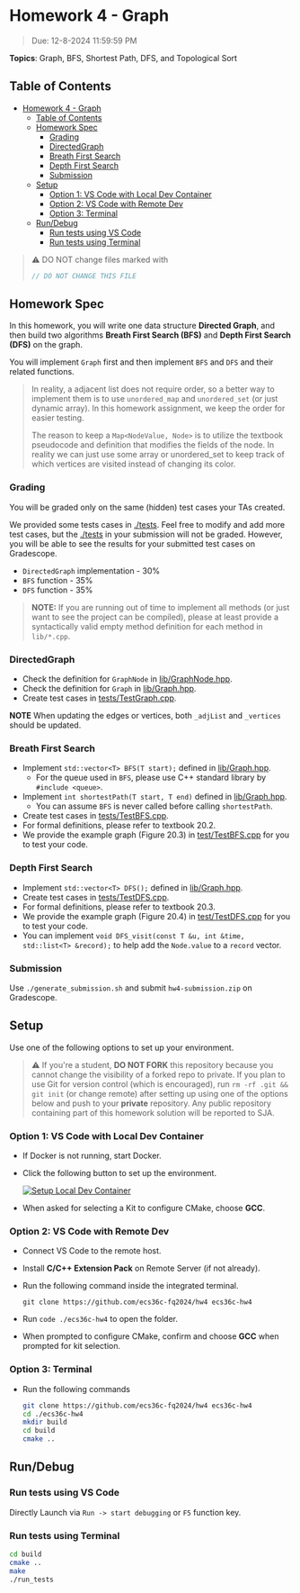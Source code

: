 # Homework 4 - Graph

> Due: 12-8-2024 11:59:59 PM

**Topics**: Graph, BFS, Shortest Path, DFS, and Topological Sort

## Table of Contents

- [Homework 4 - Graph](#homework-4---graph)
  - [Table of Contents](#table-of-contents)
  - [Homework Spec](#homework-spec)
    - [Grading](#grading)
    - [DirectedGraph](#directedgraph)
    - [Breath First Search](#breath-first-search)
    - [Depth First Search](#depth-first-search)
    - [Submission](#submission)
  - [Setup](#setup)
    - [Option 1: VS Code with Local Dev Container](#option-1-vs-code-with-local-dev-container)
    - [Option 2: VS Code with Remote Dev](#option-2-vs-code-with-remote-dev)
    - [Option 3: Terminal](#option-3-terminal)
  - [Run/Debug](#rundebug)
    - [Run tests using VS Code](#run-tests-using-vs-code)
    - [Run tests using Terminal](#run-tests-using-terminal)

> ⚠️ DO NOT change files marked with
>
> ```cpp
> // DO NOT CHANGE THIS FILE
> ```

## Homework Spec

In this homework, you will write one data structure **Directed Graph**,
and then build two algorithms **Breath First Search (BFS)**
and **Depth First Search (DFS)** on the graph.

You will implement `Graph` first and then implement `BFS` and `DFS`
and their related functions.

> In reality, a adjacent list does not require order,
> so a better way to implement them is to use `unordered_map`
> and `unordered_set` (or just dynamic array).
> In this homework assignment, we keep the order for easier testing.
>
> The reason to keep a `Map<NodeValue, Node>` is to utilize the
> textbook pseudocode and definition that modifies the fields of the node.
> In reality we can just use some array or unordered_set to keep track
> of which vertices are visited instead of changing its color.

### Grading

You will be graded only on the same (hidden) test cases your TAs created.

We provided some tests cases in [./tests](./tests). Feel free to modify and add more test cases, but the [./tests](./tests) in your submission will not be
graded. However, you will be able to see the results for your submitted test cases on Gradescope.

- `DirectedGraph` implementation - 30%
- `BFS` function - 35%
- `DFS` function - 35%

> **NOTE:** If you are running out of time to implement all methods (or just want to see the project can be compiled), please at least provide a syntactically valid empty method definition for each method in `lib/*.cpp`.

### DirectedGraph

- Check the definition for `GraphNode` in [lib/GraphNode.hpp](./lib/GraphNode.hpp).
- Check the definition for `Graph` in [lib/Graph.hpp](./lib/Graph.hpp).
- Create test cases in [tests/TestGraph.cpp](./tests/TestGraph.cpp).

**NOTE**
When updating the edges or vertices,
both `_adjList` and `_vertices` should be updated.

### Breath First Search

- Implement `std::vector<T> BFS(T start);` defined in [lib/Graph.hpp](./lib/Graph.hpp).
  - For the queue used in `BFS`, please use C++ standard library by `#include <queue>`.
- Implement `int shortestPath(T start, T end)` defined in [lib/Graph.hpp](./lib/Graph.hpp).
  - You can assume `BFS` is never called before calling `shortestPath`.
- Create test cases in [tests/TestBFS.cpp](./tests/TestBFS.cpp).
- For formal definitions, please refer to textbook 20.2.
- We provide the example graph (Figure 20.3) in [test/TestBFS.cpp](./tests/TestBFS.cpp) for you to test your code.

### Depth First Search

- Implement `std::vector<T> DFS();` defined in [lib/Graph.hpp](./lib/Graph.hpp).
- Create test cases in [tests/TestDFS.cpp](./tests/TestDFS.cpp).
- For formal definitions, please refer to textbook 20.3.
- We provide the example graph (Figure 20.4) in [test/TestDFS.cpp](./tests/TestDFS.cpp) for you to test your code.
- You can implement `void DFS_visit(const T &u, int &time, std::list<T> &record);` to help add the `Node.value` to a `record` vector.

### Submission

Use `./generate_submission.sh` and submit `hw4-submission.zip` on Gradescope.

## Setup

Use one of the following options to set up your environment.

> ⚠️ If you're a student, **DO NOT FORK** this repository because you cannot
> change the visibility of a forked repo to private. If you plan to use Git for
> version control (which is encouraged), run `rm -rf .git && git init` (or change remote) after
> setting up using one of the options below and push to your **private**
> repository. Any public repository containing part of this homework solution
> will be reported to SJA.

### Option 1: VS Code with Local Dev Container

- If Docker is not running, start Docker.

- Click the following button to set up the environment.

  [![Setup Local Dev Container](https://img.shields.io/static/v1?label=Local%20Dev%20Container&message=Setup&color=blue&logo=visualstudiocode)](https://vscode.dev/redirect?url=vscode://ms-vscode-remote.remote-containers/cloneInVolume?url=https://github.com/ecs36c-fq2024/hw4)

- When asked for selecting a Kit to configure CMake, choose **GCC**.

### Option 2: VS Code with Remote Dev

- Connect VS Code to the remote host.

- Install **C/C++ Extension Pack** on Remote Server (if not already).

- Run the following command inside the integrated terminal.

  `git clone https://github.com/ecs36c-fq2024/hw4 ecs36c-hw4`

- Run `code ./ecs36c-hw4` to open the folder.

- When prompted to configure CMake, confirm and choose **GCC** when prompted for
  kit selection.

### Option 3: Terminal

- Run the following commands

  ```bash
  git clone https://github.com/ecs36c-fq2024/hw4 ecs36c-hw4
  cd ./ecs36c-hw4
  mkdir build
  cd build
  cmake ..
  ```

## Run/Debug

### Run tests using VS Code

Directly Launch via `Run -> start debugging` or `F5` function key.

### Run tests using Terminal

```bash
cd build
cmake ..
make
./run_tests
```
